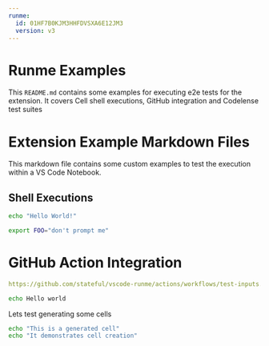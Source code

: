 ```yaml
---
runme:
  id: 01HF7B0KJM3HHFDVSXA6E12JM3
  version: v3
---
```


# Runme Examples

This `README.md` contains some examples for executing e2e tests for the extension.
It covers Cell shell executions, GitHub integration and Codelense test suites

# Extension Example Markdown Files

This markdown file contains some custom examples to test the execution within a VS Code Notebook.

## Shell Executions

```sh {"background":"false","id":"01HF7B0KJM3HHFDVSX9YFTZ8PE","interactive":"false","name":"HelloWorld"}
echo "Hello World!"
```

```sh {"id":"01HF7B0KJM3HHFDVSXA100Y04X","promptEnv":"false"}
export FOO="don't prompt me"
```

# GitHub Action Integration

```yaml {"id":"01HF7B0KJM3HHFDVSXA44VPZSC"}
https://github.com/stateful/vscode-runme/actions/workflows/test-inputs.yml
```

```sh {"id":"01J6AS7T4QYMZ1NTW0KH76MG4V"}
echo Hello world
```

Lets test generating some cells

```bash {"id":"01J6BE698BEJ5K4NP4SCKEFTWN"}
echo "This is a generated cell"
echo "It demonstrates cell creation"
```
